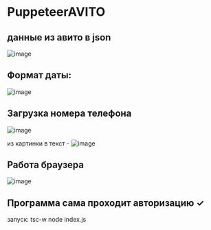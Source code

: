 # PuppeteerAVITO

## данные из авито в json
![image](https://user-images.githubusercontent.com/56951952/113340862-17655a00-9335-11eb-9f4b-b76f93629942.png)

## Формат даты:
![image](https://user-images.githubusercontent.com/56951952/112993540-fdc7e500-9171-11eb-874a-66aff85e48c3.png)

## Загрузка номера телефона
![image](https://user-images.githubusercontent.com/56951952/112993826-4aabbb80-9172-11eb-8116-3132ba3799a5.png)

из картинки в текст -
![image](https://user-images.githubusercontent.com/56951952/112993748-349dfb00-9172-11eb-9736-4986a9a23f2b.png)

## Работа браузера
![image](https://user-images.githubusercontent.com/56951952/112996053-8182d100-9174-11eb-903c-9e66d7767e0e.png)

## Программа сама проходит авторизацию ✓

запуск:
tsc-w
node index.js

